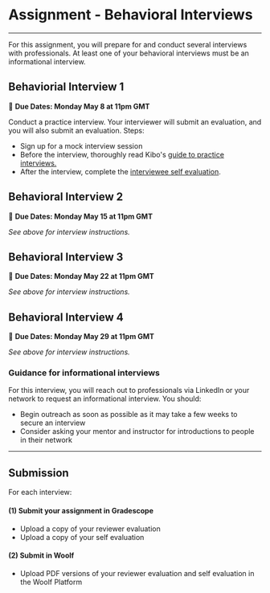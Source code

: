
# Assignment - Behavioral Interviews
-----
For this assignment, you will prepare for and conduct several  interviews with professionals. At least one of your behavioral interviews must be an informational interview.

## Behaviorial Interview 1
<aside>
  
  📝 **Due Dates: Monday May 8 at 11pm GMT**
 
</aside>

Conduct a practice interview. Your interviewer will submit an evaluation, and you will also submit an evaluation. Steps:
- Sign up for a mock interview session 
- Before the interview, thoroughly read Kibo's <a href="https://docs.google.com/document/d/1vlXwta3dzq1zGFoY97t2HX7CvMFd8yF6pkhOWjH70Jc/edit?usp=sharing" target="_blank">guide to practice interviews.</a> 
- After the interview, complete the <a href="https://forms.gle/xzL6N7VKfpbLrn8y8" target="_blank">interviewee self evaluation</a>. 


## Behavioral Interview 2
<aside>
  
  📝 **Due Dates: Monday May 15 at 11pm GMT**
 
</aside>

*See above for interview instructions.* 

## Behavioral Interview 3
<aside>
  
  📝 **Due Dates: Monday May 22 at 11pm GMT**
 
</aside>

*See above for interview instructions.* 

## Behavioral Interview 4
<aside>
  
  📝 **Due Dates: Monday May 29 at 11pm GMT**
 
</aside>

*See above for interview instructions.* 

### Guidance for informational interviews
For this interview, you will reach out to professionals via LinkedIn or your network to request an informational interview. You should:
- Begin outreach as soon as possible as it may take a few weeks to secure an interview 
- Consider asking your mentor and instructor for introductions to people in their network

---

## Submission

For each interview:

#### (1) Submit your assignment in Gradescope
- Upload a copy of your reviewer evaluation
- Upload a copy of your self evaluation


#### (2) Submit in Woolf
- Upload PDF versions of your reviewer evaluation and self evaluation in the Woolf Platform





